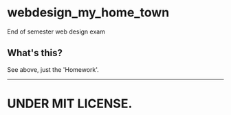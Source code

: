 # webdesign_my_home_town
End of semester web design exam

## What's this?

See above, just the 'Homework'.

---

# UNDER MIT LICENSE.
